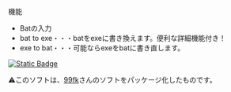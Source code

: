 機能
- Batの入力
- bat to exe・・・batをexeに書き換えます。便利な詳細機能付き！
- exe to bat・・・可能ならexeをbatに書き直します。

[![Static Badge](https://img.shields.io/badge/%E3%83%9B%E3%83%BC%E3%83%A0%E3%81%AB%E6%88%BB%E3%82%8B-blue)](https://aiitscience.github.io)

⚠️このソフトは、[99fk](https://github.com/99fk)さんのソフトをパッケージ化したものです。
